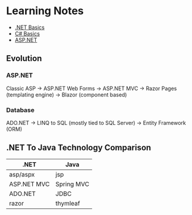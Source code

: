 # Learning Notes

- [.NET Basics](dotnet-basics.md)
- [C# Basics](csharp.md)
- [ASP.NET](asp.net.md)

## Evolution

### ASP.NET

Classic ASP
  -> ASP.NET Web Forms
    -> ASP.NET MVC
      -> Razor Pages (templating engine)
        -> Blazor (component based)

### Database

ADO.NET
  -> LINQ to SQL (mostly tied to SQL Server)
    -> Entity Framework (ORM)

## .NET To Java Technology Comparison

|.NET|Java|
|---|---|
|asp/aspx|jsp|
|ASP.NET MVC| Spring MVC|
|ADO.NET|JDBC|
|razor|thymleaf|